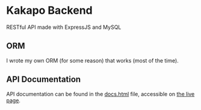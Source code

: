 # Kakapo Backend
RESTful API made with ExpressJS and MySQL

## ORM
I wrote my own ORM (for some reason) that works (most of the time).

## API Documentation
API documentation can be found in the [docs.html](/docs/index.html "Kakapo API Docs") file, accessible on [the live page](https://james11t.github.io/KakapoBackend/ "API Docs page").

